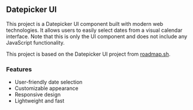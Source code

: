 ## Datepicker UI

This project is a Datepicker UI component built with modern web technologies. It allows users to easily select dates from a visual calendar interface. Note that this is only the UI component and does not include any JavaScript functionality.

This project is based on the Datepicker UI project from [roadmap.sh](https://roadmap.sh/projects/datepicker-ui).

### Features

- User-friendly date selection
- Customizable appearance
- Responsive design
- Lightweight and fast

